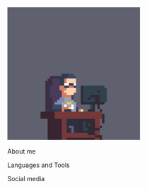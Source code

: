 <img src="https://github.com/beksVSCODE/beksVSCODE/blob/main/assets/coding1.gif" width="300"/>


About me 

Languages and Tools 

Social media